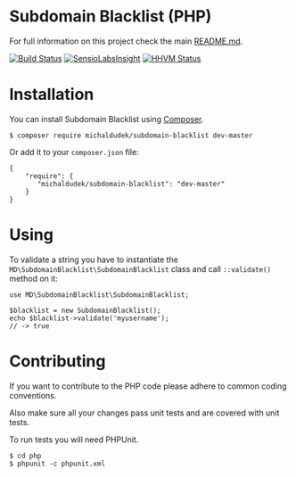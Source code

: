 Subdomain Blacklist (PHP)
===================

For full information on this project check the main [README.md](../README.md).

[![Build Status](https://travis-ci.org/michaldudek/subdomain-blacklist.svg?branch=master)](https://travis-ci.org/michaldudek/subdomain-blacklist)
[![SensioLabsInsight](https://insight.sensiolabs.com/projects/55ab2d97-ebbc-46a9-844b-877ab991eafa/mini.png)](https://insight.sensiolabs.com/projects/55ab2d97-ebbc-46a9-844b-877ab991eafa)
[![HHVM Status](http://hhvm.h4cc.de/badge/michaldudek/subdomain-blacklist.png)](http://hhvm.h4cc.de/package/michaldudek/subdomain-blacklist)

# Installation

You can install Subdomain Blacklist using [Composer](https://getcomposer.org).

    $ composer require michaldudek/subdomain-blacklist dev-master

Or add it to your `composer.json` file:

    {
        "require": {
           "michaldudek/subdomain-blacklist": "dev-master"
        }
    }

# Using

To validate a string you have to instantiate the `MD\SubdomainBlacklist\SubdomainBlacklist` class
and call `::validate()` method on it:

    use MD\SubdomainBlacklist\SubdomainBlacklist;

    $blacklist = new SubdomainBlacklist();
    echo $blacklist->validate('myusername');
    // -> true

# Contributing

If you want to contribute to the PHP code please adhere to common coding conventions.

Also make sure all your changes pass unit tests and are covered with unit tests.

To run tests you will need PHPUnit.

    $ cd php
    $ phpunit -c phpunit.xml

